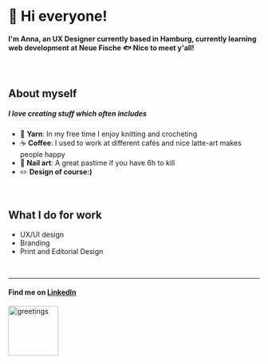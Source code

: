 <!--
**annaschemmel/annaschemmel** is a ✨ _special_ ✨ repository because its `README.md` (this file) appears on your GitHub profile.

Here are some ideas to get you started:

- 🔭 I’m currently working on ...
- 🌱 I’m currently learning ...
- 👯 I’m looking to collaborate on ...
- 🤔 I’m looking for help with ...
- 💬 Ask me about ...
- 📫 How to reach me: ...
- 😄 Pronouns: ...
- ⚡ Fun fact: ...

![title image](/title-img)
-->


# 👋 Hi everyone!

#### I'm Anna, an UX Designer currently based in Hamburg, currently learning web development at Neue Fische 🐟 Nice to meet y'all! 

<br>



## About myself
##### I love creating stuff which often includes
- 🧶 **Yarn**: In my free time I enjoy knitting and crocheting
- ☕ **Coffee**: I used to work at different cafés and nice latte-art makes people happy
- 💅 **Nail art**: A great pastime if you have 6h to kill
- ✏️ **Design of course:)**
<br>


## What I do for work
- UX/UI design
- Branding
- Print and Editorial Design
<br>

---

#### Find me on [LinkedIn](https://www.linkedin.com/in/anna-lynn-schemmel)

<img src="https://c.tenor.com/0muRp0H9hTsAAAAC/tenor.gif" alt="greetings" width="100"/>




